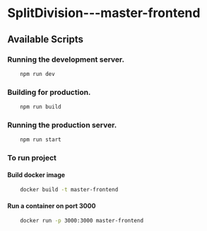 # SplitDivision---master-frontend

## Available Scripts

### Running the development server.

```bash
    npm run dev
```

### Building for production.

```bash
    npm run build
```

### Running the production server.

```bash
    npm run start
```

### To run project

#### Build docker image

```bash
    docker build -t master-frontend
```

#### Run a container on port 3000

```bash
    docker run -p 3000:3000 master-frontend
```

